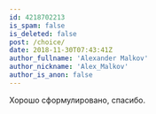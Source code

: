 ```yaml
---
id: 4218702213
is_spam: false
is_deleted: false
post: /choice/
date: 2018-11-30T07:43:41Z
author_fullname: 'Alexander Malkov'
author_nickname: 'Alex_Malkov'
author_is_anon: false
---
```


<p>Хорошо сформулировано, спасибо.</p>

